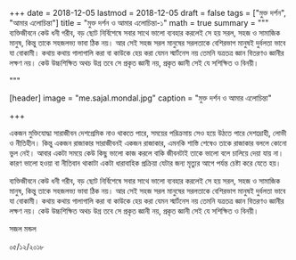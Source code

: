 +++
date = 2018-12-05
lastmod = 2018-12-05
draft = false
tags = ["মুক্ত দর্শন", "আমার এলোচিন্তা"]
title = "মুক্ত দর্শন ও আমার এলোচিন্তা-১"
math = true
summary = """
ব্যক্তিজীবনে কেউ ধনী গরীব, বড় ছোট নির্বিশেষে সবার সাথে ভালো ব্যবহার করলেই সে হয় সরল, সহজ ও সামাজিক মানুষ, কিন্তু তাকে সহজলভ্য ভাবা ঠিক নয়। আর সেই সহজ সরল মানুষের সরলতাকে বেশিরভাগ মানুষই দুর্বলতা ভাবে যা বোকামী। কথায় কথায় গালাগালি করা বা কাউকে হেয় করা যেমন স্মার্টনেস নয় তেমনি যত্রতত্র জ্ঞান বিতরণও জ্ঞানীর লক্ষণ নয়। কেউ উচ্চশিক্ষিত অথচ উগ্র তবে সে প্রকৃত জ্ঞানী নয়, প্রকৃত জ্ঞানী সেই যে সশিক্ষিত ও বিনয়ী। 

"""

[header]
image = "me.sajal.mondal.jpg"
caption = "মুক্ত দর্শন ও আমার এলোচিন্তা"

+++


একজন মুক্তিযোদ্ধা সারাজীবন দেশপ্রেমিক নাও থাকতে পারে, সময়ের পরিক্রমায় সেও হয়ে উঠতে পারে দেশদ্রোহী, লোভী ও নীতিহীন। কিন্তু একজন রাজাকার সারাজীবনই একজন রাজাকার, এমনকি শাস্তি শেষেও তাকে রাজাকার বললে কোনো ভুল নেই। আবার একটা সময়ে কেউ কিছু ভালো কাজ করলে বাকি জীবনটাই তাকে ভালো বলে চালিয়ে দেয়া যায় না। কারণ ভালো হওয়া বা নীতিবান থাকাটা একটা ধারাবাহিক প্রক্রিয়া যেটার জন্য মৃত্যুর আগে পর্যন্ত চেষ্টা করে যেতে হয়। 

ব্যক্তিজীবনে কেউ ধনী গরীব, বড় ছোট নির্বিশেষে সবার সাথে ভালো ব্যবহার করলেই সে হয় সরল, সহজ ও সামাজিক মানুষ, কিন্তু তাকে সহজলভ্য ভাবা ঠিক নয়। আর সেই সহজ সরল মানুষের সরলতাকে বেশিরভাগ মানুষই দুর্বলতা ভাবে যা বোকামী। কথায় কথায় গালাগালি করা বা কাউকে হেয় করা যেমন স্মার্টনেস নয় তেমনি যত্রতত্র জ্ঞান বিতরণও জ্ঞানীর লক্ষণ নয়। কেউ উচ্চশিক্ষিত অথচ উগ্র তবে সে প্রকৃত জ্ঞানী নয়, প্রকৃত জ্ঞানী সেই যে সশিক্ষিত ও বিনয়ী।

সজল মন্ডল

০৫/১২/২০১৮
